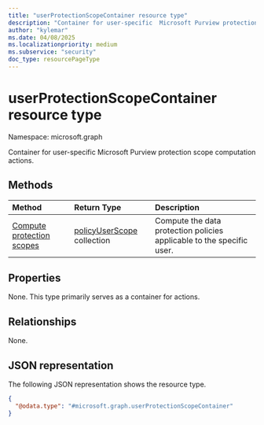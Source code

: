 ```yaml
---
title: "userProtectionScopeContainer resource type"
description: "Container for user-specific  Microsoft Purview protection scope computation actions."
author: "kylemar"
ms.date: 04/08/2025
ms.localizationpriority: medium
ms.subservice: "security"
doc_type: resourcePageType
---
```


# userProtectionScopeContainer resource type

Namespace: microsoft.graph

Container for user-specific  Microsoft Purview protection scope computation actions.

## Methods

| Method                                          | Return Type                                                                                   | Description                                                           |
| :---------------------------------------------- | :-------------------------------------------------------------------------------------------- | :-------------------------------------------------------------------- |
| [Compute protection scopes](../api/userprotectionscopecontainer-compute.md) | [policyUserScope](../resources/policyuserscope.md) collection | Compute the data protection policies applicable to the specific user. |

## Properties

None. This type primarily serves as a container for actions.

## Relationships

None.

## JSON representation

The following JSON representation shows the resource type.
<!-- {
  "blockType": "resource",
  "@odata.type": "microsoft.graph.userProtectionScopeContainer",
  "openType": false
}-->
``` json
{
  "@odata.type": "#microsoft.graph.userProtectionScopeContainer"
}
```
